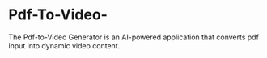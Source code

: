# Pdf-To-Video-
The Pdf-to-Video Generator is an AI-powered application that converts pdf input into dynamic video content.

